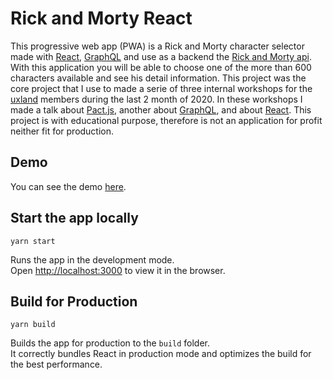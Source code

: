 # Rick and Morty React

This progressive web app (PWA) is a Rick and Morty character selector made with [React](https://reactjs.org/),
[GraphQL](https://graphql.org/) and use as a backend the [Rick and Morty api](https://rickandmortyapi.com/).
With this application you will be able to choose one of the more than 600 characters available and see his detail information.
This project was the core project that I use to made a serie of three internal workshops for the [uxland](https://www.uxland.es/) members during the last 2 month of 2020.
In these workshops I made a talk about [Pact.js](https://github.com/pact-foundation/pact-js), another about [GraphQL](https://graphql.org/), and about [React](https://reactjs.org/).
This project is with educational purpose, therefore is not an application for profit neither fit for production.

## Demo

You can see the demo [here](https://rick-and-morty-8345b.web.app/).

## Start the app locally

 `yarn start`

Runs the app in the development mode.\
Open [http://localhost:3000](http://localhost:3000) to view it in the browser.

## Build for Production

`yarn build`

Builds the app for production to the `build` folder.\
It correctly bundles React in production mode and optimizes the build for the best performance.

